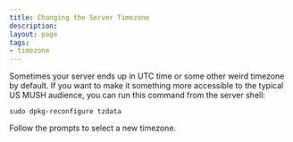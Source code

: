 ```yaml
---
title: Changing the Server Timezone
description:
layout: page
tags: 
- timezone
---
```


Sometimes your server ends up in UTC time or some other weird timezone by default.  If you want to make it something more accessible to the typical US MUSH audience, you can run this command from the server shell:

    sudo dpkg-reconfigure tzdata

Follow the prompts to select a new timezone.